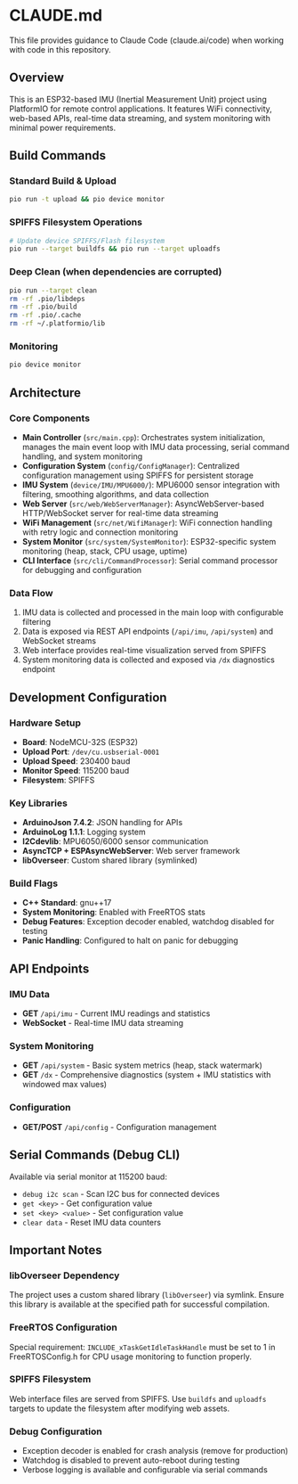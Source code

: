 # CLAUDE.md

This file provides guidance to Claude Code (claude.ai/code) when working with code in this repository.

## Overview

This is an ESP32-based IMU (Inertial Measurement Unit) project using PlatformIO for remote control applications. It features WiFi connectivity, web-based APIs, real-time data streaming, and system monitoring with minimal power requirements.

## Build Commands

### Standard Build & Upload
```bash
pio run -t upload && pio device monitor
```

### SPIFFS Filesystem Operations
```bash
# Update device SPIFFS/Flash filesystem
pio run --target buildfs && pio run --target uploadfs
```

### Deep Clean (when dependencies are corrupted)
```bash
pio run --target clean
rm -rf .pio/libdeps
rm -rf .pio/build
rm -rf .pio/.cache
rm -rf ~/.platformio/lib
```

### Monitoring
```bash
pio device monitor
```

## Architecture

### Core Components

- **Main Controller** (`src/main.cpp`): Orchestrates system initialization, manages the main event loop with IMU data processing, serial command handling, and system monitoring
- **Configuration System** (`config/ConfigManager`): Centralized configuration management using SPIFFS for persistent storage
- **IMU System** (`device/IMU/MPU6000/`): MPU6000 sensor integration with filtering, smoothing algorithms, and data collection
- **Web Server** (`src/web/WebServerManager`): AsyncWebServer-based HTTP/WebSocket server for real-time data streaming
- **WiFi Management** (`src/net/WifiManager`): WiFi connection handling with retry logic and connection monitoring
- **System Monitor** (`src/system/SystemMonitor`): ESP32-specific system monitoring (heap, stack, CPU usage, uptime)
- **CLI Interface** (`src/cli/CommandProcessor`): Serial command processor for debugging and configuration

### Data Flow
1. IMU data is collected and processed in the main loop with configurable filtering
2. Data is exposed via REST API endpoints (`/api/imu`, `/api/system`) and WebSocket streams
3. Web interface provides real-time visualization served from SPIFFS
4. System monitoring data is collected and exposed via `/dx` diagnostics endpoint

## Development Configuration

### Hardware Setup
- **Board**: NodeMCU-32S (ESP32)
- **Upload Port**: `/dev/cu.usbserial-0001`
- **Upload Speed**: 230400 baud
- **Monitor Speed**: 115200 baud
- **Filesystem**: SPIFFS

### Key Libraries
- **ArduinoJson 7.4.2**: JSON handling for APIs
- **ArduinoLog 1.1.1**: Logging system
- **I2Cdevlib**: MPU6050/6000 sensor communication
- **AsyncTCP + ESPAsyncWebServer**: Web server framework
- **libOverseer**: Custom shared library (symlinked)

### Build Flags
- **C++ Standard**: gnu++17
- **System Monitoring**: Enabled with FreeRTOS stats
- **Debug Features**: Exception decoder enabled, watchdog disabled for testing
- **Panic Handling**: Configured to halt on panic for debugging

## API Endpoints

### IMU Data
- **GET** `/api/imu` - Current IMU readings and statistics
- **WebSocket** - Real-time IMU data streaming

### System Monitoring
- **GET** `/api/system` - Basic system metrics (heap, stack watermark)
- **GET** `/dx` - Comprehensive diagnostics (system + IMU statistics with windowed max values)

### Configuration
- **GET/POST** `/api/config` - Configuration management

## Serial Commands (Debug CLI)

Available via serial monitor at 115200 baud:

- `debug i2c scan` - Scan I2C bus for connected devices
- `get <key>` - Get configuration value
- `set <key> <value>` - Set configuration value
- `clear data` - Reset IMU data counters

## Important Notes

### libOverseer Dependency
The project uses a custom shared library (`libOverseer`) via symlink. Ensure this library is available at the specified path for successful compilation.

### FreeRTOS Configuration
Special requirement: `INCLUDE_xTaskGetIdleTaskHandle` must be set to 1 in FreeRTOSConfig.h for CPU usage monitoring to function properly.

### SPIFFS Filesystem
Web interface files are served from SPIFFS. Use `buildfs` and `uploadfs` targets to update the filesystem after modifying web assets.

### Debug Configuration
- Exception decoder is enabled for crash analysis (remove for production)
- Watchdog is disabled to prevent auto-reboot during testing
- Verbose logging is available and configurable via serial commands